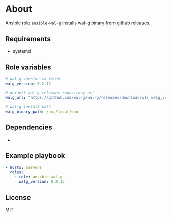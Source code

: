 # About

Ansible role `ansible-wal-g` installs wal-g binary from github releases.

## Requirements

- systemd

## Role variables

```yaml
# wal-g version to fetch
walg_version: 0.2.15

# default wal-g releases repository url
walg_url: "https://github.com/wal-g/wal-g/releases/download/v{{ walg_version }}/wal-g.linux-amd64.tar.gz"

# wal-g install path
walg_binary_path: /usr/local/bin
```

## Dependencies

-

## Example playbook

```yaml
- hosts: servers
  roles:
    - role: ansible-wal-g
      walg_version: 0.2.15
```

## License

MIT
